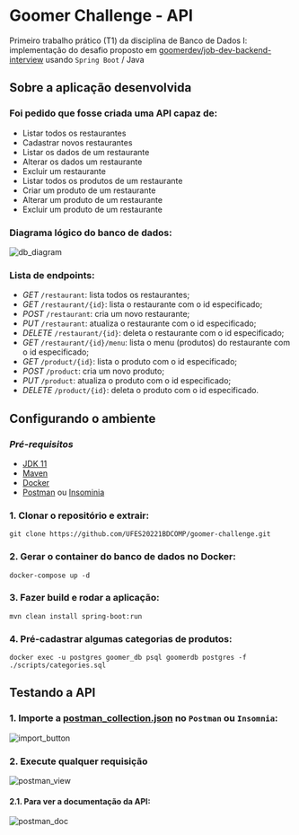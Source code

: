 # Goomer Challenge - API
Primeiro trabalho prático (T1) da disciplina de Banco de Dados I: implementação do desafio proposto em [goomerdev/job-dev-backend-interview](https://github.com/goomerdev/job-dev-backend-interview) usando `Spring Boot` / Java


## Sobre a aplicação desenvolvida

### Foi pedido que fosse criada uma API capaz de:
- Listar todos os restaurantes
- Cadastrar novos restaurantes 
- Listar os dados de um restaurante
- Alterar os dados um restaurante 
- Excluir um restaurante 
- Listar todos os produtos de um restaurante 
- Criar um produto de um restaurante 
- Alterar um produto de um restaurante 
- Excluir um produto de um restaurante

### Diagrama lógico do banco de dados:
![db_diagram](https://user-images.githubusercontent.com/61244675/176101288-337b9b81-42ca-4160-87bf-59b8457f0e3b.png)


### Lista de endpoints:
- _GET_ `/restaurant`: lista todos os restaurantes;
- _GET_ `/restaurant/{id}`: lista o restaurante com o id especificado;
- _POST_ `/restaurant`: cria um novo restaurante;
- _PUT_ `/restaurant`: atualiza o restaurante com o id especificado;
- _DELETE_ `/restaurant/{id}`: deleta o restaurante com o id especificado;
- _GET_ `/restaurant/{id}/menu`: lista o menu (produtos) do restaurante com o id especificado;
- _GET_ `/product/{id}`: lista o produto com o id especificado;
- _POST_ `/product`: cria um novo produto;
- _PUT_ `/product`: atualiza o produto com o id especificado;
- _DELETE_ `/product/{id}`: deleta o produto com o id especificado.


## Configurando o ambiente
### _Pré-requisitos_
* [JDK 11](https://www.oracle.com/br/java/technologies/javase/jdk11-archive-downloads.html)
* [Maven](https://maven.apache.org/download.cgi)
* [Docker](https://docs.docker.com/desktop/)
* [Postman](https://www.postman.com/downloads/) ou [Insominia](https://insomnia.rest/download)


### 1. Clonar o repositório e extrair:
```git clone https://github.com/UFES20221BDCOMP/goomer-challenge.git```

### 2. Gerar o container do banco de dados no Docker:
```docker-compose up -d``` 

### 3. Fazer build e rodar a aplicação:
```mvn clean install spring-boot:run```

### 4. Pré-cadastrar algumas categorias de produtos:
```docker exec -u postgres goomer_db psql goomerdb postgres -f ./scripts/categories.sql```


## Testando a API

### 1. Importe a [postman_collection.json](https://github.com/UFES20221BDCOMP/goomer-challenge/blob/develop/postman_collection.json) no `Postman` ou `Insomnia`:

![import_button](https://user-images.githubusercontent.com/61244675/176101217-8a3bc4cc-146c-4865-8332-b51ef14c2b77.png)

### 2. Execute qualquer requisição
![postman_view](https://user-images.githubusercontent.com/61244675/176101101-cc6aa6a2-807b-42eb-93a1-88c57c147c37.png)

#### 2.1. Para ver a documentação da API:
![postman_doc](https://user-images.githubusercontent.com/61244675/176101051-90296c30-0773-4ff2-ae8a-869bceacea34.png)







